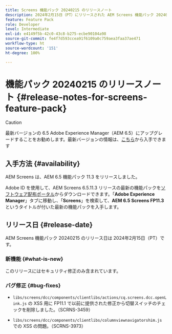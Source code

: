 ```yaml
---
title: Screens 機能パック 20240215 のリリースノート
description: 2024年2月15日（PT）にリリースされた AEM Screens 機能パック 20240215 について説明します。
feature: Feature Pack
role: Developer
level: Intermediate
exl-id: e4149f5b-42c0-43c8-b275-ecbe90104a98
source-git-commit: fe4f7d593ccea91f6109a0c759aea3faa37ae471
workflow-type: ht
source-wordcount: '151'
ht-degree: 100%

---
```


# 機能パック 20240215 のリリースノート {#release-notes-for-screens-feature-pack}

>[!CAUTION]
>最新バージョンの 6.5 Adobe Experience Manager（AEM 6.5）にアップグレードすることをお勧めします。最新バージョンの情報は、[こちら](https://experienceleague.adobe.com/ja/docs/experience-manager-65/content/release-notes/release-notes)から入手できます

## 入手方法 {#availability}

AEM Screens は、AEM 6.5 機能パック 11.3 をリリースしました。

Adobe ID を使用して、AEM Screens 6.5.11.3 リリースの最新の機能パックを[ソフトウェア配布ポータル](https://experience.adobe.com/#/downloads/content/software-distribution/ja/aem.html)からダウンロードできます。「**Adobe Experience Manager**」タブに移動し、「**Screens**」を検索して、**AEM 6.5 Screens FP11.3** というタイトルが付いた最新の機能パックを入手します。

## リリース日 {#release-date}

AEM Screens 機能パック 20240215 のリリース日は 2024年2月15日（PT）です。

### 新機能 {#what-is-new}

このリリースにはセキュリティ修正のみ含まれています。

### バグ修正 {#bug-fixes}

* `libs/screens/dcc/components/clientlibs/actions/cq.screens.dcc.openLink.js` の XSS 用に FP11.1 で以前に提供された修正から切替スイッチのチェックを削除しました。（SCRNS-3459）

* `libs/screens/dcc/components/clientlibs/columnviewnavigatorshim.js` での XSS の問題。（SCRNS-3973）
